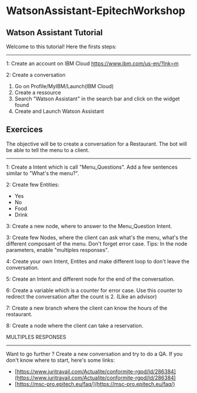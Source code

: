 
# WatsonAssistant-EpitechWorkshop
Watson Assistant Tutorial
---

Welcome to this tutorial! Here the firsts steps:
___

1:  Create an account on IBM Cloud
    https://www.ibm.com/us-en/?lnk=m
    
2:  Create a conversation
 1. Go on Profile/MyIBM/Launch(IBM Cloud)
 2. Create a ressource
 3. Search "Watson Assistant" in the search bar and click on the widget
    found
 4. Create and Launch Watson Assistant

Exercices
-
The objective will be to create a conversation for a Restaurant. The bot will be able to tell the menu to a client.
___
1: Create a Intent which is call "Menu_Questions". Add a few sentences similar to "What's the menu?".
  
2: Create few Entities: 
 - Yes
 - No
 - Food
 - Drink

3: Create a new node, where to answer to the Menu_Question Intent.

3: Create few Nodes, where the client can ask what's the menu, what's the different composant of the menu. Don't forget error case.
Tips: In the node parameters, enable "multiples responses".

4: Create your own Intent, Entites and make different loop to don't leave the conversation.

5: Create an Intent and different node for the end of the conversation.

6: Create a variable which is a counter for error case. Use this counter to redirect the conversation after the count is 2. (Like an advisor)

7: Create a new branch where the client can know the hours of the restaurant.

8: Create a node where the client can take a reservation.

 MULTIPLES RESPONSES
___

Want to go further ? Create a new conversation and try to do a QA.
If you don't know where to start, here's some links:

 - [https://www.juritravail.com/Actualite/conformite-rgpd/Id/286384](https://www.juritravail.com/Actualite/conformite-rgpd/Id/286384)
 - [https://msc-pro.epitech.eu/faq/](https://msc-pro.epitech.eu/faq/)


